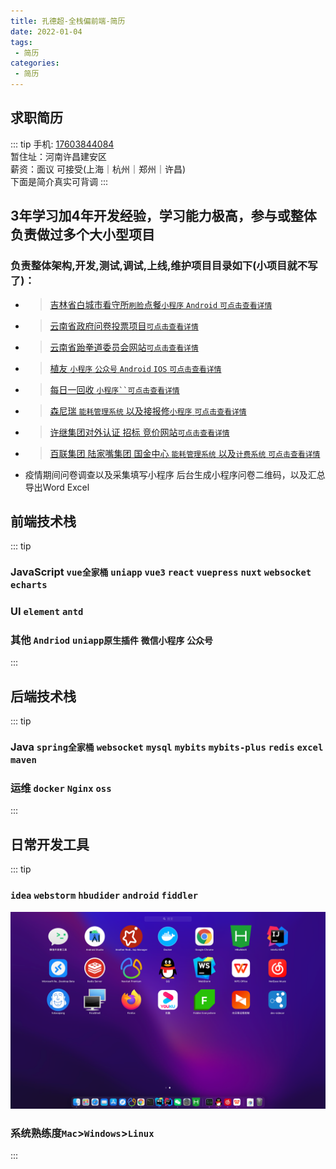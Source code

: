 ```yaml
---
title: 孔德超-全栈偏前端-简历
date: 2022-01-04
tags:
 - 简历 
categories:
 - 简历
---
```



## 求职简历
::: tip 
手机: [17603844084]()</br>
暂住址：河南许昌建安区</br>
薪资：面议 可接受(上海｜杭州｜郑州｜许昌)</br>
下面是简介真实可背调
:::
## 3年学习加4年开发经验，学习能力极高，参与或整体负责做过多个大小型项目
### 负责整体架构,开发,测试,调试,上线,维护项目目录如下(小项目就不写了)：
- >[吉林省白城市看守所`刷脸`点餐`小程序` `Android` `可点击查看详情`](../project/prison.md)
- >[云南省政府问卷投票项目`可点击查看详情`](../project/vote.md)
- >[云南省跆拳道委员会网站`可点击查看详情`](../project/taekwondo.md)
- >[植友 `小程序` `公众号` `Android` `IOS` `可点击查看详情`](../project/zhiyou.md)
- >[每日一回收 `小程序``可点击查看详情`](../project/recovery.md)
- >[森尼瑞 `能耗管理系统` 以及接报修`小程序` `可点击查看详情`](../project/ecs.md)
- >[许继集团对外认证 招标 竞价网站`可点击查看详情`](../project/xuji.md)
- >[百联集团 陆家嘴集团 国金中心 `能耗管理系统` 以及`计费系统` `可点击查看详情`](../project/canneng.md)
- 疫情期间问卷调查以及采集填写小程序 后台生成小程序问卷二维码，以及汇总导出Word Excel
## 前端技术栈
::: tip
###  JavaScript `vue全家桶` `uniapp` `vue3` `react` `vuepress` `nuxt` `websocket` `echarts`  
###  UI `element` `antd`
###  其他 `Andriod` `uniapp原生插件` `微信小程序` `公众号`
:::
## 后端技术栈
::: tip
### Java `spring全家桶` `websocket` `mysql` `mybits` `mybits-plus` `redis` `excel` `maven`
### 运维 `docker` `Nginx` `oss`
:::
## 日常开发工具
::: tip
### `idea` `webstorm` `hbudider` `android` `fiddler`
![img.png](./img.png)
### 系统熟练度`Mac`>`Windows`>`Linux`
:::

